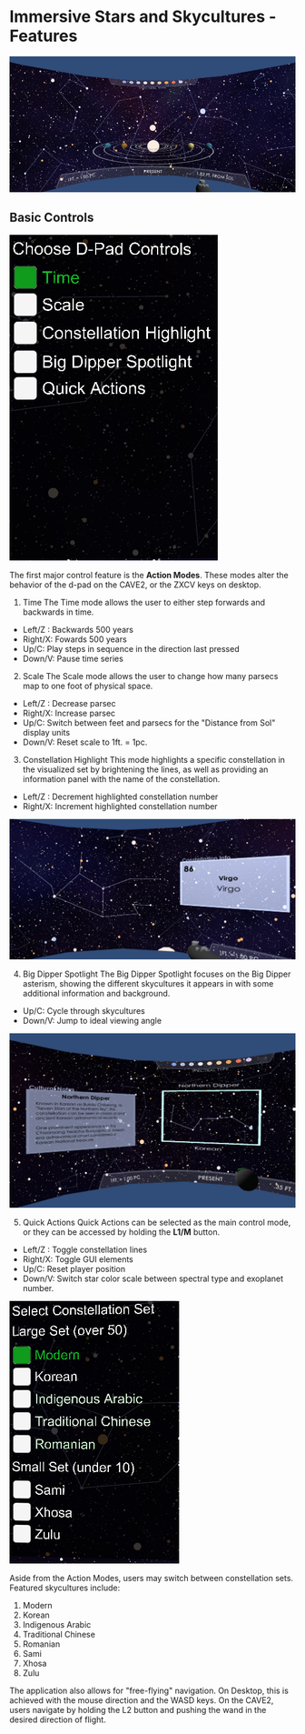 # Immersive Stars and Skycultures - Features

![The initial view when launching the application](app_1.png)

## Basic Controls

![The Action Mode Menu](app_2_dpad.png)

The first major control feature is the **Action Modes**. These modes alter the behavior of the d-pad on the CAVE2, or the ZXCV keys on desktop. 

1. Time
The Time mode allows the user to either step forwards and backwards in time. 
* Left/Z : Backwards 500 years
* Right/X: Fowards 500 years
* Up/C: Play steps in sequence in the direction last pressed
* Down/V: Pause time series

2. Scale
The Scale mode allows the user to change how many parsecs map to one foot of physical space. 
* Left/Z : Decrease parsec
* Right/X: Increase parsec
* Up/C: Switch between feet and parsecs for the "Distance from Sol" display units
* Down/V: Reset scale to 1ft. = 1pc.

3. Constellation Highlight
This mode highlights a specific constellation in the visualized set by brightening the lines, as well as providing an information panel with the name of the constellation. 
* Left/Z : Decrement highlighted constellation number
* Right/X: Increment highlighted constellation number

![The Constellation Highlight for Virgo](app_4_highlight.png)

4. Big Dipper Spotlight
The Big Dipper Spotlight focuses on the Big Dipper asterism, showing the different skycultures it appears in with some additional information and background. 
* Up/C: Cycle through skycultures
* Down/V: Jump to ideal viewing angle

![The Big Dipper Spotlight for the Korean skyculture](app_5_spotlight.png)

5. Quick Actions
Quick Actions can be selected as the main control mode, or they can be accessed by holding the **L1/M** button. 
* Left/Z : Toggle constellation lines
* Right/X: Toggle GUI elements
* Up/C: Reset player position
* Down/V: Switch star color scale between spectral type and exoplanet number. 

![The Constellation Set Menu](app_3_sets.png)

Aside from the Action Modes, users may switch between constellation sets. Featured skycultures include:
1. Modern
2. Korean
3. Indigenous Arabic
4. Traditional Chinese
5. Romanian
6. Sami
7. Xhosa
8. Zulu

The application also allows for "free-flying" navigation. On Desktop, this is achieved with the mouse direction and the WASD keys. On the CAVE2, users navigate by holding the L2 button and pushing the wand in the desired direction of flight. 
